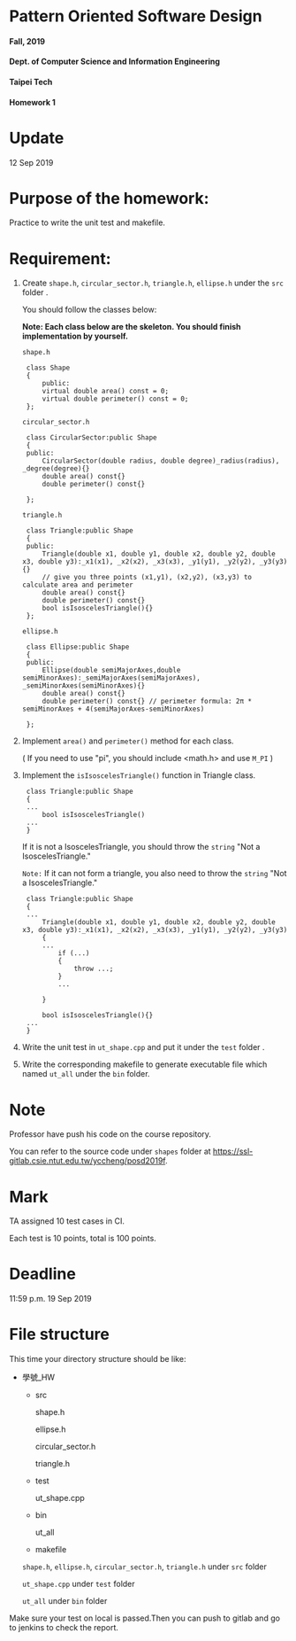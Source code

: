 # Pattern Oriented Software Design
#### Fall, 2019
#### Dept. of Computer Science and Information Engineering
#### Taipei Tech
#### Homework 1

# Update
12 Sep 2019

# Purpose of the homework:
  Practice to write the unit test and makefile.
# Requirement:
1. Create `shape.h`, `circular_sector.h`, `triangle.h`, `ellipse.h` under the `src` folder .

    You should follow the classes below:

    **Note: Each class below are the skeleton. You should finish implementation by yourself.**
    
    `shape.h`
    
        class Shape
        {
            public:
            virtual double area() const = 0;
            virtual double perimeter() const = 0;
        }; 
    
    `circular_sector.h`
    
        class CircularSector:public Shape
        {
        public:
            CircularSector(double radius, double degree)_radius(radius), _degree(degree){}
            double area() const{}
            double perimeter() const{}

        };
        
    `triangle.h`
    
        class Triangle:public Shape
        {
        public:
            Triangle(double x1, double y1, double x2, double y2, double x3, double y3):_x1(x1), _x2(x2), _x3(x3), _y1(y1), _y2(y2), _y3(y3){}
            // give you three points (x1,y1), (x2,y2), (x3,y3) to calculate area and perimeter
            double area() const{}
            double perimeter() const{}
            bool isIsoscelesTriangle(){}
        };
        
    `ellipse.h`
    
        class Ellipse:public Shape
        {
        public:
            Ellipse(double semiMajorAxes,double semiMinorAxes):_semiMajorAxes(semiMajorAxes), _semiMinorAxes(semiMinorAxes){}
            double area() const{}
            double perimeter() const{} // perimeter formula: 2π * semiMinorAxes + 4(semiMajorAxes-semiMinorAxes)
 
        };
        
2. Implement `area()` and `perimeter()` method for each class.

   ( If you need to use "pi", you should include <math.h> and use `M_PI` )

3. Implement the `isIsoscelesTriangle()` function in Triangle class.

        class Triangle:public Shape 
        {
        ...
            bool isIsoscelesTriangle()
        ...
        }
    
    If it is not a IsoscelesTriangle, you should throw the `string` "Not a IsoscelesTriangle."

    `Note:`
        If it can not form a triangle, you also need to throw the `string` "Not a IsoscelesTriangle."

        class Triangle:public Shape 
        {
        ...
            Triangle(double x1, double y1, double x2, double y2, double x3, double y3):_x1(x1), _x2(x2), _x3(x3), _y1(y1), _y2(y2), _y3(y3)
            {
            ...
                if (...)
                {
                    throw ...;
                }
                ...

            }

            bool isIsoscelesTriangle(){}
        ...
        }
    

4. Write the unit test in `ut_shape.cpp` and put it under the `test` folder .

5. Write the corresponding makefile to generate executable file which named `ut_all` under the `bin` folder. 

# Note

Professor have push his code on the course repository.

You can refer to the source code under `shapes` folder at https://ssl-gitlab.csie.ntut.edu.tw/yccheng/posd2019f.

# Mark

TA assigned 10 test cases in CI.

Each test is 10 points, total is 100 points.


# Deadline
11:59 p.m. 19 Sep 2019

# File structure
This time your directory structure should be like:
 - 學號_HW
    - src

      shape.h

      ellipse.h

      circular_sector.h

      triangle.h

    - test

      ut_shape.cpp

    - bin

      ut_all

    - makefile



    `shape.h`, `ellipse.h`, `circular_sector.h`, `triangle.h` under `src` folder

    `ut_shape.cpp` under `test` folder

    `ut_all` under `bin` folder

Make sure your test on local is passed.Then you can push to gitlab and go to jenkins to check the report.